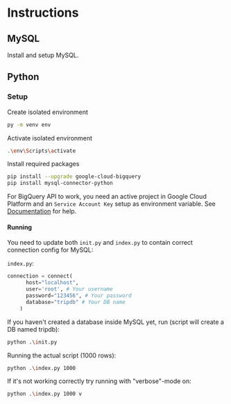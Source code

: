 # Instructions

## MySQL

Install and setup MySQL.

## Python

### Setup

Create isolated environment

```bash
py -m venv env
```

Activate isolated environment

```bash
.\env\Scripts\activate
```

Install required packages

```bash
pip install --upgrade google-cloud-bigquery
pip install mysql-connector-python
```

For BigQuery API to work, you need an active project in Google Cloud Platform and an `Service Account Key` setup as environment variable. See [Documentation](https://cloud.google.com/bigquery/docs/quickstarts/quickstart-client-libraries) for help.

#### Running

You need to update both `init.py` and `index.py` to contain correct connection config for MySQL:

`index.py`:

```python
connection = connect(
      host="localhost",
      user='root', # Your username
      password="123456", # Your password
      database="tripdb" # Your DB name
    )
```

If you haven't created a database inside MySQL yet, run (script will create a DB named tripdb):

```bash
python .\init.py
```

Running the actual script (1000 rows):

```bash
python .\index.py 1000
```

If it's not working correctly try running with "verbose"-mode on:

```bash
python .\index.py 1000 v
```

